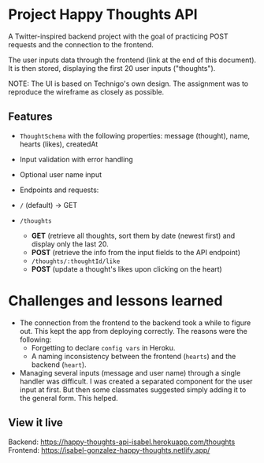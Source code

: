 # Project Happy Thoughts API

A Twitter-inspired backend project with the goal of practicing POST requests and the connection to the frontend.

The user inputs data through the frontend (link at the end of this document). It is then stored, displaying the first 20 user inputs ("thoughts").

NOTE: The UI is based on Technigo's own design. The assignment was to reproduce the wireframe as closely as possible.

## Features

- `ThoughtSchema` with the following properties: message (thought), name, hearts (likes), createdAt
- Input validation with error handling
- Optional user name input
- Endpoints and requests:

- `/` (default) -> GET
- `/thoughts`
  - **GET** (retrieve all thoughts, sort them by date (newest first) and display only the last 20.
  - **POST** (retrieve the info from the input fields to the API endpoint)
  - `/thoughts/:thoughtId/like`
  - **POST** (update a thought's likes upon clicking on the heart)

# Challenges and lessons learned

- The connection from the frontend to the backend took a while to figure out. This kept the app from deploying correctly. The reasons were the following:
  - Forgetting to declare `config vars` in Heroku.
  - A naming inconsistency between the frontend (`hearts`) and the backend (`heart`).
- Managing several inputs (message and user name) through a single handler was difficult. I was created a separated component for the user input at first. But then some classmates suggested simply adding it to the general form. This helped.

## View it live

Backend: https://happy-thoughts-api-isabel.herokuapp.com/thoughts
Frontend: https://isabel-gonzalez-happy-thoughts.netlify.app/
